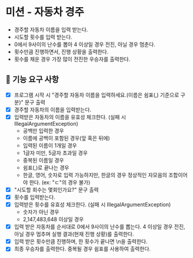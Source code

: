 # 미션 - 자동차 경주
- 경주할 자동차 이름을 입력 받는다.
- 시도할 횟수를 입력 받는다.
- 0에서 9사이의 난수를 뽑아 4 이상일 경우 전진, 아닐 경우 멈춘다.
- 횟수만큼 진행하면서, 진행 상황을 출력한다.
- 횟수를 채운 경우 가장 많이 전진한 우승자를 출력한다.

## 🚀 기능 요구 사항
- [x] 프로그램 시작 시 "경주할 자동차 이름을 입력하세요.(이름은 쉼표(,) 기준으로 구분)" 문구 출력
- [x] 경주할 자동차의 이름을 입력받는다.
- [x] 입력받은 자동차의 이름을 유효성 체크한다. (실패 시 IllegalArgumentException)
    - 공백만 입력한 경우
    - 이름에 공백이 포함된 경우(앞 혹은 뒤에)
    - 입력된 이름이 1개일 경우
    - 1글자 미만, 5글자 초과일 경우
    - 중복된 이름일 경우
    - 쉼표(,)로 끝나는 경우
    - 한글, 영어, 숫자로 입력 가능하지만, 한글의 경우 정상적인 자모음의 조합이어야 한다. (ex: "ㄷ"의 경우 불가)
- [x] "시도할 회수는 몇회인가요?" 문구 출력
- [x] 횟수를 입력받는다.
- [x] 입력받은 횟수를 유효성 체크한다. (실패 시 IllegalArgumentException)
    - 숫자가 아닌 경우
    - 2,147,483,648 이상일 경우
- [x] 입력 받은 자동차를 순서대로 0에서 9사이의 난수를 뽑는다. 4 이상일 경우 전진, 아닐 경우 멈추며 실행 결과(현재 진행 상황)를 출력한다.
- [x] 입력 받은 횟수만큼 진행하며, 한 횟수가 끝나면 \n을 출력한다.
- [x] 최종 우승자를 출력한다. 중복될 경우 쉼표를 사용하여 출력한다.

